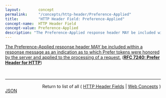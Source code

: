 ```yaml
---
layout:        concept
permalink:     "/concepts/http-header/Preference-Applied"
title:         "HTTP Header Field: Preference-Applied"
concept-name:  HTTP Header Field
concept-value: Preference-Applied
description: "The Preference-Applied response header MAY be included within a response message as an indication as to which Prefer tokens were honored by the server and applied to the processing of a request."
---
```


[The Preference-Applied response header MAY be included within a response message as an indication as to which Prefer tokens were honored by the server and applied to the processing of a request.](https://datatracker.ietf.org/doc/html/rfc7240#section-3 "Read documentation for HTTP Header Field &#34;Preference-Applied&#34;") (**[RFC 7240: Prefer Header for HTTP](/specs/IETF/RFC/7240 "This specification defines an HTTP header field that can be used by a client to request that certain behaviors be employed by a server while processing a request.")**)

<br/>
<hr/>

<p style="float : left"><a href="./Preference-Applied.json" title="JSON representing this particular Web Concept value">JSON</a></p>
<p style="text-align: right">Return to list of all ( <a href="../http-header/">HTTP Header Fields</a> | <a href="../">Web Concepts</a> )</p>
